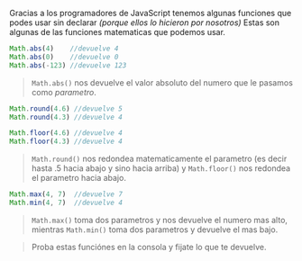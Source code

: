 Gracias a los programadores de JavaScript tenemos algunas funciones que podes usar sin declarar _(porque ellos lo hicieron por nosotros)_ 
Estas son algunas de las funciones matematicas que podemos usar.

```javascript
Math.abs(4)    //devuelve 4
Math.abs(0)    //devuelve 0
Math.abs(-123) //devuelve 123
```
> `Math.abs()` nos devuelve el valor absoluto del numero que le pasamos como _parametro_.

```javascript
Math.round(4.6) //devuelve 5
Math.round(4.3) //devuelve 4

Math.floor(4.6) //devuelve 4
Math.floor(4.3) //devuelve 4
```
> `Math.round()` nos redondea matematicamente el parametro (es decir hasta .5 hacia abajo y sino hacia arriba) y `Math.floor()` nos redondea el parametro hacia abajo. 

```javascript
Math.max(4, 7)  //devuelve 7
Math.min(4, 7)  //devuelve 4
```
> `Math.max()` toma dos parametros y nos devuelve el numero mas alto, mientras `Math.min()` toma dos parametros y devuelve el mas bajo.


> Proba estas funciónes en la consola y fijate lo que te devuelve. 